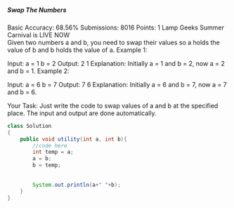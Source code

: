 ##### Swap The Numbers 
Basic Accuracy: 68.56% Submissions: 8016 Points: 1
Lamp Geeks Summer Carnival is LIVE NOW   
Given two numbers a and b, you need to swap their values so a holds the value of b and b holds the value of a.
Example 1:

Input:
a = 1
b = 2
Output: 
2 1
Explanation: Initially a = 1 and b = 2,
now a = 2 and b = 1.
Example 2:

Input:
a = 6 
b = 7 
Output: 7 6 
Explanation: Initially a = 6 and b = 7,
now a = 7 and b = 6.

Your Task: 
Just write the code to swap values of a and b at the specified place. The input and output are done automatically.
```java
class Solution
{
    public void utility(int a, int b){
        //code here
        int temp = a;
        a = b;
        b = temp;
        
        
        System.out.println(a+" "+b);
    }
}
```
